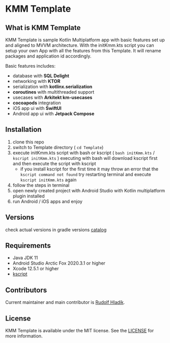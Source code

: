 # KMM Template

## What is KMM Template
KMM Template is sample Kotlin Multiplatform app with basic features set up and aligned to MVVM architecture.
With the initKmm.kts script you can setup your own App with all the features from this Template. It will rename packages and application id accordingly.
  
  Basic features includes:
   - database with **SQL Delight**
   - networking with **KTOR**
   - serialization with **kotlinx.serialization**
   - **coroutines** with multithreaded support
   - usecases with **Arkitekt km-usecases**
   - **cocoapods** integration
   - iOS app ui with **SwiftUI**
   - Android app ui with **Jetpack Compose**
   
## Installation
 1. clone this repo
 2. switch to Template directory ( `cd Template`)
 3. execute initKmm.kts script with bash or kscript ( `bash initKmm.kts` / `kscript initKmm.kts` )
      executing with bash will download kscript first and then execute the script with kscript
      - if you install kscript for the first time it may throw an error that the `kscript command not found` try restarting terminal
      and execute `kscript initKmm.kts` again
 4. follow the steps in terminal
 5. open newly created project with Android Studio with Kotlin multiplatform plugin installed
 6. run Android / iOS apps and enjoy

## Versions
 check actual versions in gradle versions [catalog](Template/gradle/libs.versions.toml)
 
## Requirements
  - Java JDK 11
  - Android Studio Arctic Fox 2020.3.1 or higher
  - Xcode 12.5.1 or higher
  - [kscript](https://github.com/holgerbrandl/kscript)

## Contributors

Current maintainer and main contributor is [Rudolf Hladík](https://github.com/RudolfHladik).

## License

KMM Template is available under the MIT license. See the [LICENSE](LICENSE) for more information.
